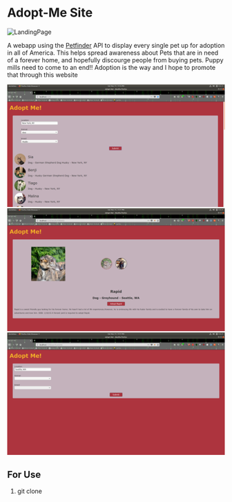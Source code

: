 # Adopt-Me Site

![LandingPage](https://github.com/LennyGonz/Adopt-Me/blob/master/images/Landing-Page.png)

A webapp using the [Petfinder](https://www.petfinder.com/developers/api-docs) API to display every single pet up for adoption in all of America. This helps spread awareness about Pets that are in need of a forever home, and hopefully discourge people from buying pets. Puppy mills need to come to an end!! Adoption is the way and I hope to promote that through this website

![ResultsPage](images/Results-Page.png)
![DetailsPage](images/Details-Page.png)
![SearchParamsPage](images/SearchParams-Page.png)

## For Use

1. git clone
